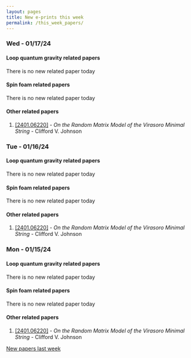 ```yaml
---
layout: pages
title: New e-prints this week
permalink: /this_week_papers/
---
```




### Wed - 01/17/24

#### Loop quantum gravity related papers

There is no new related paper today 

#### Spin foam related papers

There is no new related paper today 



#### Other related papers

1. [[2401.06220]](https://arxiv.org/abs/2401.06220) - *On the Random Matrix Model of the Virasoro Minimal String* - Clifford V. Johnson



### Tue - 01/16/24

#### Loop quantum gravity related papers

There is no new related paper today 

#### Spin foam related papers

There is no new related paper today 



#### Other related papers

1. [[2401.06220]](https://arxiv.org/abs/2401.06220) - *On the Random Matrix Model of the Virasoro Minimal String* - Clifford V. Johnson



### Mon - 01/15/24

#### Loop quantum gravity related papers

There is no new related paper today 

#### Spin foam related papers

There is no new related paper today 



#### Other related papers

1. [[2401.06220]](https://arxiv.org/abs/2401.06220) - *On the Random Matrix Model of the Virasoro Minimal String* - Clifford V. Johnson






[New papers last week]({{site.url}}/archived/weekly/pre-prints/2024/01/15/archived_weekly_papers.html)